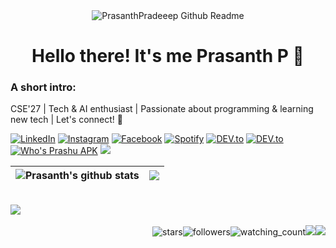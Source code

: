 <div align="center"> <img src="https://github.com/PrasanthPradeep/PrasanthPradeep/assets/78849206/cd4bcd9c-b592-4c4e-aab5-8b80b5e94d0b" alt="PrasanthPradeeep Github Readme" /> </div>
<div align="center">
<h1>Hello there! It's me Prasanth P 👋</h1>
</div>

### A short intro:

CSE'27 | Tech & AI enthusiast | Passionate about programming & learning new tech | Let's connect! 🤝

<a href="https://www.linkedin.com/in/prasanth1010000/" target="_blank"><img src="https://img.shields.io/badge/LinkedIn-%230077B5.svg?&style=flat-square&logo=linkedin&logoColor=white" alt="LinkedIn"></a>
<a href="https://www.instagram.com/prasanth__p_/" target="_blank"><img src="https://img.shields.io/badge/Instagram-%23E4405F.svg?&style=flat-square&logo=instagram&logoColor=white" alt="Instagram"></a>
<a href="https://www.twitter.com/prasanth__p_/" target="_blank"><img src="https://img.shields.io/badge/Twitter-%231877F2.svg?&style=flat-square&logo=x&logoColor=white" alt="Facebook"></a>
<a href="https://www.github.com/PrasanthPradeep/" target="_blank"><img src="https://img.shields.io/badge/GitHub-%2324292e.svg?&style=flat-square&logo=github&logoColor=white" alt="Spotify"></a>
<a href="https://dev.to/prasanth__p_" target="_blank"><img src="https://img.shields.io/badge/DEV-%230A0A0A.svg?&style=flat-square&logo=DEV.to&logoColor=white" alt="DEV.to"></a>
<a href="https://prasanthp.me" target="_blank"><img src="https://img.shields.io/badge/Portfolio-%23FF6D00.svg?&style=flat-square&logo=&logoColor=white" alt="DEV.to"></a>
<a href="https://github.com/PrasanthPradeep/prasanthp/releases/download/v1.0.0/Prashu.apk" target="_blank"><img src="https://img.shields.io/badge/Download%20My%20APK-%23000000.svg?&style=flat-square&logo=linkedin&logoColor=white" alt="Who's Prashu APK"></a>
<a href="https://github.com/sponsors/PrasanthPradeep/"><img src="https://img.shields.io/static/v1?label=Sponsor%20Me%20on&message=GitHub&color=green?style=plastic&logo=githubsponsors" /></a>

| <img align="center" src="https://github-readme-stats.vercel.app/api?username=PrasanthPradeep&show_icons=true&include_all_commits=true&theme=neon&hide_border=true" alt="Prasanth's github stats" /></a> | <img align="center" src="https://github-readme-stats.vercel.app/api/top-langs/?username=PrasanthPradeep&layout=compact&theme=neon&hide_border=true" /></a> |
| ------------- | ------------- |
<br>
<img src="https://github-profile-trophy.vercel.app/?username=PrasanthPradeep&theme=juicyfresh&no-bg=true" />
<div align="center">
</div><br>
<div align="right"><img src="https://img.shields.io/github/stars/PrasanthPradeep?label=Stars" alt="stars"><img alt="followers" src="https://img.shields.io/github/followers/PrasanthPradeep?label=Followers&style=social"><img src="https://komarev.com/ghpvc/?username=PrasanthPradeep&color=brightgreen" alt="watching_count" /><img src="https://visitor-badge.laobi.icu/badge?page_id=PrasanthPradeep" /><img src="https://img.shields.io/static/v1?label=&message=since%20June%2015%202025&labelcolor=gray" /></div>
